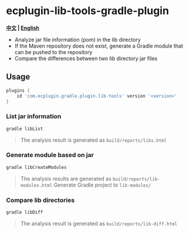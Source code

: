 # ecplugin-lib-tools-gradle-plugin

**[中文](README.md) | [English](README_en.md)**

- Analyze jar file information (pom) in the lib directory
- If the Maven repository does not exist, generate a Gradle module that can be pushed to the repository
- Compare the differences between two lib directory jar files

## Usage

```groovy
plugins {
    id 'com.ecplugin.gradle.plugin.lib-tools' version '<version>'
}
```

### List jar information

```bash
gradle libList
```

> The analysis result is generated as `build/reports/libs.html`

### Generate module based on jar

```bash
gradle libCreateModules
```

> The analysis results are generated as `build/reports/lib-modules.html`
> Generate Gradle project to `lib-modules/`

### Compare lib directories

```bash
gradle libDiff
```

> The analysis result is generated as `build/reports/lib-diff.html`